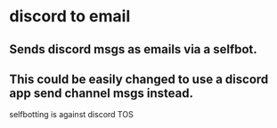 # discord to email 

## Sends discord msgs as emails via a selfbot.
## This could be easily changed to use a discord app send channel msgs instead.

selfbotting is against discord TOS
